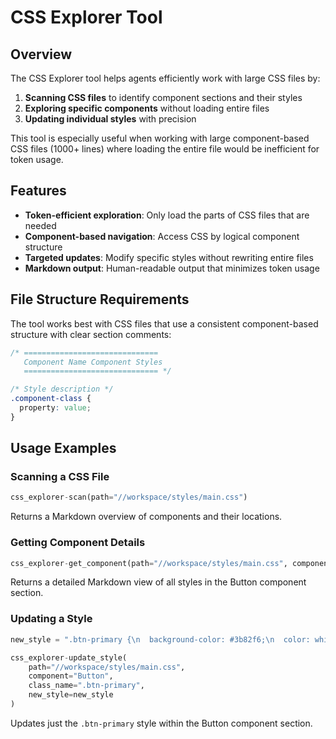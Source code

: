 # CSS Explorer Tool

## Overview

The CSS Explorer tool helps agents efficiently work with large CSS files by:

1. **Scanning CSS files** to identify component sections and their styles
2. **Exploring specific components** without loading entire files
3. **Updating individual styles** with precision

This tool is especially useful when working with large component-based CSS files (1000+ lines) where loading the entire file would be inefficient for token usage.

## Features

- **Token-efficient exploration**: Only load the parts of CSS files that are needed
- **Component-based navigation**: Access CSS by logical component structure
- **Targeted updates**: Modify specific styles without rewriting entire files
- **Markdown output**: Human-readable output that minimizes token usage

## File Structure Requirements

The tool works best with CSS files that use a consistent component-based structure with clear section comments:

```css
/* ==============================
   Component Name Component Styles
   ============================== */

/* Style description */
.component-class {
  property: value;
}
```

## Usage Examples

### Scanning a CSS File

```python
css_explorer-scan(path="//workspace/styles/main.css")
```

Returns a Markdown overview of components and their locations.

### Getting Component Details

```python
css_explorer-get_component(path="//workspace/styles/main.css", component="Button")
```

Returns a detailed Markdown view of all styles in the Button component section.

### Updating a Style

```python
new_style = ".btn-primary {\n  background-color: #3b82f6;\n  color: white;\n  padding: 0.5rem 1rem;\n}"

css_explorer-update_style(
    path="//workspace/styles/main.css", 
    component="Button", 
    class_name=".btn-primary", 
    new_style=new_style
)
```

Updates just the `.btn-primary` style within the Button component section.